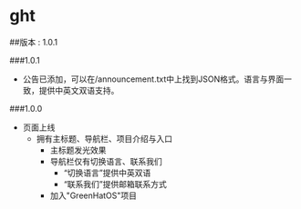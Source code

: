 # ght
##版本 : 1.0.1

###1.0.1
- 公告已添加，可以在/announcement.txt中上找到JSON格式。语言与界面一致，提供中英文双语支持。

###1.0.0
- 页面上线
    - 拥有主标题、导航栏、项目介绍与入口
        - 主标题发光效果
        - 导航栏仅有切换语言、联系我们
            - “切换语言”提供中英双语
            - “联系我们”提供邮箱联系方式
        - 加入"GreenHatOS"项目
